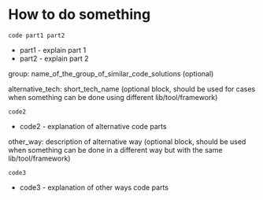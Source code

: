 # How to do something

```language
code part1 part2
```

- part1 - explain part 1
- part2 - explain part 2

group: name_of_the_group_of_similar_code_solutions (optional)

alternative_tech: short_tech_name (optional block, should be used for cases when something can be done using different lib/tool/framework)
```language
code2
```
- code2 - explanation of alternative code parts


other_way: description of alternative way (optional block, should be used when something can be done in a different way but with the same lib/tool/framework)
```language
code3
```
- code3 - explanation of other ways code parts
